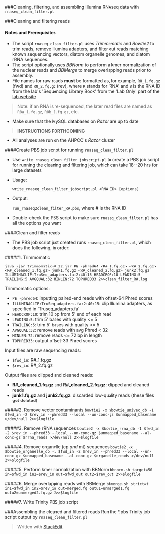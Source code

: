 ###Cleaning, filtering, and assembling Illumina RNAseq data with ``rnaseq_clean_filter.pl``

###Cleaning and filtering reads

#### Notes and Prerequisites
- The script `rnaseq_clean_filter.pl` uses _Trimmomatic_ and _Bowtie2_ to trim reads, remove Illumina adapters, and filter out reads matching known sequencing vectors, diatom organelle genomes, and diatom rRNA sequences.
- The script optionally uses _BBNorm_ to perform a kmer normalization of the nuclear reads and _BBMerge_ to merge overlapping reads prior to assembly.
- File names for raw reads **must** be formatted as, for example, `R8_1.fq.gz` (fwd) and `R8_2.fq.gz` (rev), where `R` stands for 'RNA' and `8` is the RNA ID from the lab's 'Sequencing Library Book' from the 'Lab Only' part of the [lab website](http://alversonlab.com/index.php)
>Note: if an RNA is re-sequenced, the later read files are named as `R8a_1.fq.gz`, `R8b_1.fq.gz`, etc.
- Make sure that the MySQL databases on *Razor* are up to date
>**INSTRUCTIONS FORTHCOMING**

- All analyses are run on the AHPCC's *Razor* cluster

####Create PBS job script for running `rnaseq_clean_filter.pl`

- Use `write_rnaseq_clean_filter_jobscript.pl` to create a PBS job script for running the cleaning and filtering job, which can take 18--20 hrs for large datasets

- Usage:

	`write_rnaseq_clean_filter_jobscript.pl <RNA ID> [options]`

- Output:

    `run_rnaseq2clean_filter_R#.pbs`, where # is the RNA ID

- Double-check the PBS script to make sure `rnaseq_clean_filter.pl` has all the options you want

####Clean and filter reads
- The PBS job script just created runs `rnaseq_clean_filter.pl`, which does the following, in order:

#####1. Trimmomatic

    java -jar trimmomatic-0.32.jar PE -phred64 <R#_1.fq.gz> <R#_2.fq.gz> <R#_cleaned_1.fq.gz> junk1.fq.gz <R#_cleaned_2.fq.gz> junk2.fq.gz ILLUMINACLIP:TruSeq_adapters.fa:2:40:15 HEADCROP:10 LEADING:5 TRAILING:5 AVGQUAL:32 MINLEN:72 TOPHRED33 2>>clean_filter_R#.log

Trimmomatic options:

 - `PE -phred64`: inputting paired-end reads with offset-64 Phred scores
 - `ILLUMINACLIP:TruSeq_adapters.fa:2:40:15`: clip Illumina adapters, as specified in 'Truseq_adapters.fa'
 - `HEADCROP:10`: trim 10 bp from 5' end of each read
 - `LEADING:5`: trim 5' bases with quality <= 5
 - `TRAILING:5`: trim 5' bases with quality <= 5
 - `AVGQUAL:32`: remove reads with avg Phred < 32
 - `MINLEN:72`: remove reads <= 72 bp in length
 - `TOPHRED33`: output offset-33 Phred scores

Input files are raw sequencing reads:

 - `$fwd_in`: R#_1.fq.gz
 - `$rev_in`: R#_2.fq.gz

Output files are clipped and cleaned reads:

 - **R#_cleaned_1.fq.gz**  and  **R#_cleaned_2.fq.gz**: clipped and cleaned reads
 - **junk1.fq.gz** and **junk2.fq.gz**: discarded low-quality reads (these files get deleted)

#####2. Remove vector contaminants
`bowtie2 -x $bowtie_univec_db -1 $fwd_in -2 $rev_in --phred33 --local --un-conc-gz $unmapped_basename >/dev/null 2>>$logfile`

#####3. Remove rRNA sequences
`bowtie2 -x $bowtie_rrna_db -1 $fwd_in -2 $rev_in --phred33 --local --un-conc-gz $unmapped_basename --al-conc-gz $rrna_reads >/dev/null 2>>$logfile`

#####4. Remove organelle (cp _and_ mt) sequences
`bowtie2 -x $bowtie_organelle_db -1 $fwd_in -2 $rev_in --phred33 --local --un-conc-gz $unmapped_basename --al-conc-gz $organelle_reads >/dev/null 2>>$logfile`

#####5. Perform kmer normalization with BBNorm
`bbnorm.sh target=50 in=$fwd_in in2=$rev_in out=$fwd_out out2=$rev_out 2>>$logfile`

#####6. Merge overlapping reads with BBMerge
`bbmerge.sh strict=t in1=$fwd_in in2=$rev_in out=merged.fq outu1=unmerged1.fq outu2=unmerged2.fq.gz 2>>$logfile`

#####7. Write Trinity PBS job script


###Assembling the cleaned and filtered reads
    Run the *.pbs Trinity job script output by ``rnaseq_clean_filter.pl``

> Written with [StackEdit](https://stackedit.io/).
